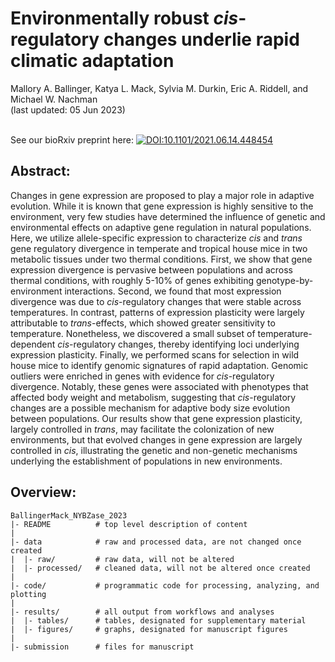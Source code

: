 Environmentally robust *cis*-regulatory changes underlie rapid climatic adaptation
================
Mallory A. Ballinger, Katya L. Mack, Sylvia M. Durkin, Eric A. Riddell, and Michael W. Nachman<br>(last updated: 05 Jun 2023)

<br>See our bioRxiv preprint here:
[![DOI:10.1101/2021.06.14.448454](http://img.shields.io/badge/DOI-10.1101/2021.06.14.448454-B31B1B.svg)](https://www.biorxiv.org/content/10.1101/2022.08.29.505745v3)


## Abstract:
Changes in gene expression are proposed to play a major role in adaptive evolution. While it is known that gene expression is highly sensitive to the environment, very few studies have determined the influence of genetic and environmental effects on adaptive gene regulation in natural populations. Here, we utilize allele-specific expression to characterize *cis* and *trans* gene regulatory divergence in temperate and tropical house mice in two metabolic tissues under two thermal conditions. First, we show that gene expression divergence is pervasive between populations and across thermal conditions, with roughly 5-10% of genes exhibiting genotype-by-environment interactions. Second, we found that most expression divergence was due to *cis*-regulatory changes that were stable across temperatures. In contrast, patterns of expression plasticity were largely attributable to *trans*-effects, which showed greater sensitivity to temperature. Nonetheless, we discovered a small subset of temperature-dependent *cis*-regulatory changes, thereby identifying loci underlying expression plasticity. Finally, we performed scans for selection in wild house mice to identify genomic signatures of rapid adaptation. Genomic outliers were enriched in genes with evidence for *cis*-regulatory divergence. Notably, these genes were associated with phenotypes that affected body weight and metabolism, suggesting that *cis*-regulatory changes are a possible mechanism for adaptive body size evolution between populations. Our results show that gene expression plasticity, largely controlled in *trans*, may facilitate the colonization of new environments, but that evolved changes in gene expression are largely controlled in *cis*, illustrating the genetic and non-genetic mechanisms underlying the establishment of populations in new environments.

## Overview:

    BallingerMack_NYBZase_2023
    |- README          # top level description of content
    |
    |- data            # raw and processed data, are not changed once created
    |  |- raw/         # raw data, will not be altered
    |  |- processed/   # cleaned data, will not be altered once created
    |
    |- code/           # programmatic code for processing, analyzing, and plotting
    |
    |- results/        # all output from workflows and analyses
    |  |- tables/      # tables, designated for supplementary material
    |  |- figures/     # graphs, designated for manuscript figures
    |
    |- submission      # files for manuscript
